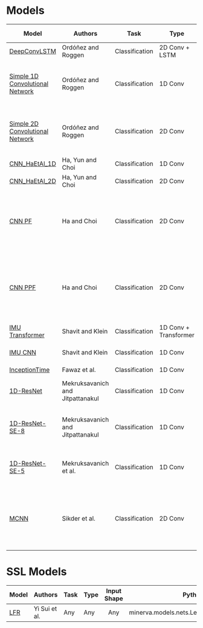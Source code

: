 
# Models

| **Model**                                                                          	| **Authors**                      	| **Task**       	| **Type**              	| **Input Shape** 	|                       **Python Class**                      	| **Observations**                                                                                                            	|
|------------------------------------------------------------------------------------	|----------------------------------	|----------------	|-----------------------	|:---------------:	|:-----------------------------------------------------------:	|-----------------------------------------------------------------------------------------------------------------------------	|
| [DeepConvLSTM](https://www.mdpi.com/1424-8220/16/1/115)                            	| Ordóñez and Roggen               	| Classification 	| 2D Conv + LSTM        	|    (C, S, T)    	|      minerva.models.nets.deep_conv_lstm.DeepConvLSTM      	|                                                                                                                             	|
| [Simple 1D Convolutional Network](https://www.mdpi.com/1424-8220/16/1/115)         	| Ordóñez and Roggen               	| Classification 	| 1D Conv               	|      (S, T)     	|      minerva.models.nets.convnet.Simple1DConvNetwork      	| 1D Variant of "Baseline CNN", used by Ordóñez and Roggen,  with dropout layers included.                                    	|
| [Simple 2D Convolutional Network](https://www.mdpi.com/1424-8220/16/1/115)         	| Ordóñez and Roggen               	| Classification 	| 2D Conv               	|    (C, S, T)    	|      minerva.models.nets.convnet.Simple2DConvNetwork      	| 2D Variant of "Baseline CNN", used by Ordóñez and Roggen,  with dropout layers included.                                    	|
| [CNN_HaEtAl_1D](https://ieeexplore.ieee.org/document/7379657)                      	| Ha, Yun and Choi                 	| Classification 	| 1D Conv               	|      (S, T)     	|       minerva.models.nets.cnn_ha_etal.CNN_HaEtAl_1D       	| 1D proposed variant.                                                                                                        	|
| [CNN_HaEtAl_2D](https://ieeexplore.ieee.org/document/7379657)                      	| Ha, Yun and Choi                 	| Classification 	| 2D Conv               	|    (C, S, T)    	|       minerva.models.nets.cnn_ha_etal.CNN_HaEtAl_2D       	| 2D proposed variant.                                                                                                        	|
| [CNN PF](https://ieeexplore.ieee.org/document/7727224)                             	| Ha and Choi                      	| Classification 	| 2D Conv               	|    (C, S, T)    	|            minerva.models.nets.cnn_pf.CNN_PF_2D           	| Partial weight sharing in first convolutional layer and  full weight sharing in second convolutional layer.                 	|
| [CNN PPF](https://ieeexplore.ieee.org/document/7727224)                            	| Ha and Choi                      	| Classification 	| 2D Conv               	|    (C, S, T)    	|           minerva.models.nets.cnn_pf.CNN_PFF_2D           	| Partial and full weight sharing in first convolutional layer  and full weight sharing in second convolutional layer.        	|
| [IMU Transformer](https://ieeexplore.ieee.org/document/9393889)                    	| Shavit and Klein                 	| Classification 	| 1D Conv + Transformer 	|      (S, T)     	| minerva.models.nets.imu_transformer.IMUTransformerEncoder 	|                                                                                                                             	|
| [IMU CNN](https://ieeexplore.ieee.org/document/9393889)                            	| Shavit and Klein                 	| Classification 	| 1D Conv               	|      (S, T)     	|         minerva.models.nets.imu_transformer.IMUCNN        	| Baseline CNN for IMUTransnformer work.                                                                                      	|
| [InceptionTime](https://doi.org/10.1007/s10618-020-00710-y)                        	| Fawaz et al.                     	| Classification 	| 1D Conv               	|      (S, T)     	|      minerva.models.nets.inception_time.InceptionTime     	|                                                                                                                             	|
| [1D-ResNet](https://www.mdpi.com/1424-8220/22/8/3094)                              	| Mekruksavanich and Jitpattanakul 	| Classification 	| 1D Conv               	|      (S, T)     	|          minerva.models.nets.resnet_1d.ResNet1D_8         	| Baseline resnet from paper. Uses ELU and 8 residual blocks                                                                  	|
| [1D-ResNet-SE-8](https://www.mdpi.com/1424-8220/22/8/3094)                         	| Mekruksavanich and Jitpattanakul 	| Classification 	| 1D Conv               	|      (S, T)     	|         minerva.models.nets.resnet_1d.ResNetSE1D_8        	| ResNet with Squeeze and Excitation. Uses ELU and 8 residual  blocks                                                         	|
| [1D-ResNet-SE-5](https://ieeexplore.ieee.org/document/9771436)                     	| Mekruksavanich et al.            	| Classification 	| 1D Conv               	|      (S, T)     	|         minerva.models.nets.resnet_1d.ResNetSE1D_5        	| ResNet with Squeeze and Excitation. Uses ReLU and 8 residual  blocks                                                        	|
| [MCNN](https://ieeexplore.ieee.org/document/8975649)                               	| Sikder et al.                    	| Classification 	| 2D Conv               	|   (2, C, S,T)   	| minerva.models.nets.multi_channel_cnn.MultiChannelCNN_HAR 	| First dimension is FFT data and second is Welch Power Density periodgram data. Must adapt dataset to return data like this. 	|


# SSL Models

| **Model**                               |  **Authors**  | **Task** | **Type** | **Input Shape** | **Python Class**                             | **Observations**  |
|-----------------------------------------|---------------|----------|----------|:---------------:|:--------------------------------------------:|-------------------|
| [LFR](https://arxiv.org/abs/2310.07756) | Yi Sui et al. | Any      | Any      | Any             | minerva.models.nets.LearnFromRandomnessModel |                   |
